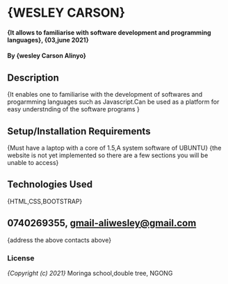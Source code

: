 #  {WESLEY CARSON}
#### {It allows to familiarise with software development and programming languages}, {03,june 2021}
#### By **{wesley Carson Alinyo}**
## Description
{It enables one to familiarise with the development of softwares and progarmming languages such as Javascript.Can be used as a platform for easy understnding of the software programs }
## Setup/Installation Requirements
{Must have a laptop with a core of 1.5,A system software of UBUNTU}
{the website is not yet implemented so there are a few sections you will be unable to access}
## Technologies Used
{HTML,CSS,BOOTSTRAP}
## 0740269355, gmail-aliwesley@gmail.com
{address the above contacts above}
### License
*{Copyright (c) 2021}*
Moringa school,double tree, NGONG

  
